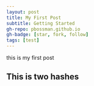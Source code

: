 ```yaml
---
layout: post
title: My First Post
subtitle: Getting Started
gh-repo: pbossman.github.io
gh-badge: [star, fork, follow]
tags: [test]
---
```


this is my first post

## This is two hashes
